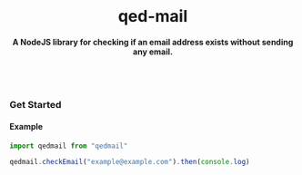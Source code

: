 <br />

<h1 align="center">qed-mail</h1>
<h4 align="center">A NodeJS library for checking if an email address exists without sending any email.</h4>

<br /><br />

### Get Started

#### Example

```ts
import qedmail from "qedmail"

qedmail.checkEmail("example@example.com").then(console.log)
```
